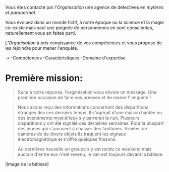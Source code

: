 Vous êtes contacté par _l'Organisation_ une agence de détectives en _mytères et paranormal_.

Vous évoluez dans un monde fictif, à notre époque ou la science et la magie co-existe mais seul une poignée de personmnnes en sont conscientes, naturellement vous en faites parti.

_L'Organisation_ à pris conaissance de vos compétences et vous propose de les rejoindre pour mener l'enquète.

->
-Compétences
-Caractéristiques
-Domaine d'expertise

# Première mission:

> Suite à votre réponse, l'organisation vous envoie un message.
> Une première occasion de faire vos preuves et de mener l' enquète !

> Nous avons reçu des informations concernant des disparitions étranges des ces derniers temps.
> Il s'agrirait d'une maison hantée ou des évenements myst;érieux s'y parrerait la nuit.
> Plusieurs disparitions y ont été signalé ces dernières semaines.
> Pour la pluspart des jeunes qui s'amusent à chasser des fantômes.
> Armées de caméras de de divers objets ils traquent les signaux électromagnétique et s'offre quelques frissons.

> Au dernières nouvelle un groupe s'y est rendu ce weekend mais auccun d'entre eux n'est revenu, le van est toujours devant la bâtisse.

[image de la bâtisse]

<!-- ![Tux, the Linux mascot](/assets/images/tux.png) -->
